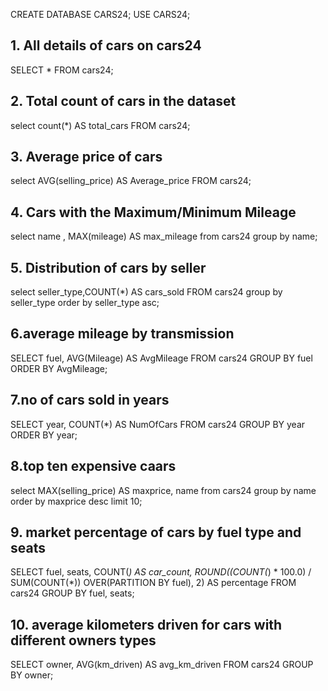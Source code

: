 CREATE DATABASE CARS24;
USE CARS24;

## 1. All details of cars on cars24
SELECT * FROM cars24;

## 2. Total count of cars in the dataset
select count(*) AS total_cars
FROM cars24;

## 3. Average price of cars
select AVG(selling_price) AS Average_price
FROM cars24;

## 4. Cars with the Maximum/Minimum Mileage
select name , MAX(mileage) AS max_mileage
from cars24
group by name;

## 5. Distribution of cars by seller
select seller_type,COUNT(*) AS cars_sold
FROM cars24
group by seller_type
order by seller_type asc;

## 6.average mileage by transmission
SELECT fuel, AVG(Mileage) AS AvgMileage
FROM cars24
GROUP BY fuel
ORDER BY AvgMileage;

## 7.no of cars sold in years
SELECT year, COUNT(*) AS NumOfCars
FROM cars24
GROUP BY year
ORDER BY year;

## 8.top ten expensive caars
select MAX(selling_price) AS maxprice, name
from cars24
group by name 
order by maxprice desc
limit 10;

## 9. market percentage of cars by fuel type and seats
SELECT fuel, seats, 
COUNT(*) AS car_count,
ROUND((COUNT(*) * 100.0) / SUM(COUNT(*)) OVER(PARTITION BY fuel), 2) AS percentage
FROM cars24
GROUP BY fuel, seats;

## 10. average kilometers driven for cars with different owners types
SELECT owner, AVG(km_driven) AS avg_km_driven
FROM cars24
GROUP BY owner;






